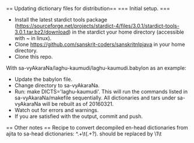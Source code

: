== Updating dictionary files for distribution==
=== Initial  setup. ===
* Install the latest stardict tools package (<https://sourceforge.net/projects/stardict-4/files/3.0.1/stardict-tools-3.0.1.tar.bz2/download>) in the stardict your home directory (accessible with ~ in linux).
* Clone <https://github.com/sanskrit-coders/sanskritnlpjava> in your home directory.
* Clone this repo.

With sa-vyAkaraNa/laghu-kaumudi/laghu-kaumudi.babylon as an example:
* Update the babylon file.
* Change directory to sa-vyAkaraNa.
* Run: make DICTS='laghu-kaumudi'. This will run the commands listed in sa-vyAkaraNa/makefile sequentially. All dictionaries and tars under sa-vyAkaraNa will be rebuilt as of 20160321.
* Watch out for errors and warnings.
* If you are satisfied with the output, commit and push.


== Other notes ==
Recipe to convert decompiled en-head dictionaries from ajita to sa-head dictionaries: ^.+\t(.+?)\.  should be replaced by \1\t
